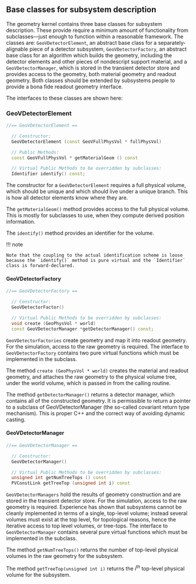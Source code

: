 

## Base classes for subsystem description

The geometry kernel contains three base classes for subsystem description.  These provide require a minimum amount of functionality from subclasses—just enough to function within a reasonable framework.  The classes are:  `GeoVDetectorElement`, an abstract base class for a separately-alignable piece of a detector subsystem,  `GeoVDetectorFactory`, an abstract base class for an algorithm which builds the geometry, including the detector elements and other pieces of nondescript support material, and a `GeoVDetectorManager`, which is stored in the transient detector store and provides access to the geometry, both material geometry and readout geometry. Both classes should be extended by subsystems people to provide a bona fide readout geometry interface. 

The interfaces to these classes are shown here:


### GeoVDetectorElement

```cpp
//== GeoVDetectorElement ==

  // Constructor:
  GeoVDetectorElement (const GeoVFullPhysVol * fullPhysVol)

  // Public Methods:
  const GeoVFullPhysVol * getMaterialGeom () const

  // Virtual Public Methods to be overridden by subclasses:
  Identifier identify() const;
```

The constructor for a `GeoVDetectorElement` requires a full physical volume, which should be unique and which should live under a unique branch.  This is how all detector elements know where they are.


The `getMaterialGeom()` method provides access to the full physical volume.  This is mostly for subclasses to use, when they compute derived position information.

The `identify()` method provides an identifier for the volume. 

!!! note 

    Note that the coupling to the actual identification scheme is loose because the `identify()` method is pure virtual and the `Identifier` class is forward-declared. 





#### GeoVDetectorFactory

```cpp
//== GeoVDetectorFactory ==

  // Constructor:
  GeoVDetectorFactor()

  // Virtual Public Methods to be overridden by subclasses:
  void create (GeoPhysVol * world)
  const GeoVDetectorManager *getDetectorManager() const;
```

`GeoVDetectorFactories` create geometry and map it into readout geometry.  For the simulation, access to the raw geometry is required.  The interface to `GeoVDetectorFactory` contains two pure virtual functions which must be implemented in the subclass.

The method  `create (GeoPhysVol * world)` creates the material and readout geometry, and attaches the raw geometry to the physical volume tree, under the world volume, which is passed in from the calling routine.

The method `getDetectorManager()` returns a detector manager, which contains all of the constructed geometry.  It is permissible to return a pointer to a subclass of GeoVDetectorManager (the so-called covariant return type mechanism).  This is proper C++ and the correct way of avoiding dynamic casting.



#### GeoVDetectorManager


```cpp 
//== GeoVDetectorManager ==

  // Constructor:
  GeoVDetectorManager()

  // Virtual Public Methods to be overridden by subclasses:
  unsigned int getNumTreeTops () const
  PVConstLink getTreeTop (unsigned int i) const
```


`GeoVDetectorManagers` hold the results of geometry construction and are stored in the transient detector store.  For the simulation, access to the raw geometry is required.  Experience has shown that subsystems cannot be cleanly implemented in terms of a single, top-level volume; instead several volumes must exist at the top level, for topological reasons, hence the iterative access to top level volumes, or tree-tops.  The interface to `GeoVDetectorManager` contains several pure virtual functions which must be implemented in the subclass.

The method `getNumTreeTops()` returns the number of top-level physical volumes in the raw geometry for the subsystem.

The method  `getTreeTop(unsigned int i)` returns the $i^{th}$ top-level physical volume for the subsystem.







